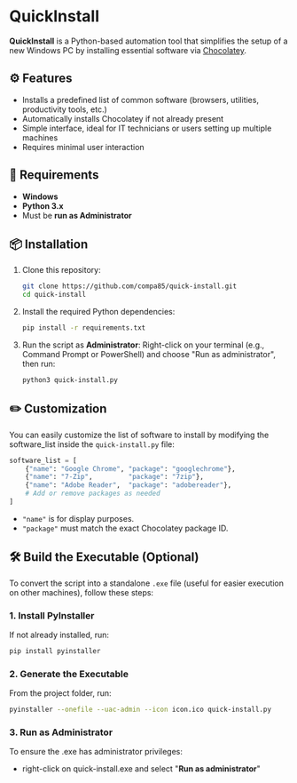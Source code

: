 # QuickInstall

**QuickInstall** is a Python-based automation tool that simplifies the setup of a new Windows PC by installing essential software via [Chocolatey](https://chocolatey.org/).

## ⚙️ Features

- Installs a predefined list of common software (browsers, utilities, productivity tools, etc.)
- Automatically installs Chocolatey if not already present
- Simple interface, ideal for IT technicians or users setting up multiple machines
- Requires minimal user interaction

## 🚀 Requirements

- **Windows**
- **Python 3.x**
- Must be **run as Administrator**

## 📦 Installation

1. Clone this repository:
   ```bash
   git clone https://github.com/compa85/quick-install.git
   cd quick-install
   ```
2. Install the required Python dependencies:
   ```bash
   pip install -r requirements.txt
   ```
3. Run the script as **Administrator**: Right-click on your terminal (e.g., Command Prompt or PowerShell) and choose "Run as administrator", then run:
   ```bash
   python3 quick-install.py
   ```

## ✏️ Customization

You can easily customize the list of software to install by modifying the software_list inside the `quick-install.py` file:

```python
software_list = [
    {"name": "Google Chrome", "package": "googlechrome"},
    {"name": "7-Zip",         "package": "7zip"},
    {"name": "Adobe Reader",  "package": "adobereader"},
    # Add or remove packages as needed
]
```

- `"name"` is for display purposes.
- `"package"` must match the exact Chocolatey package ID.

## 🛠️ Build the Executable (Optional)

To convert the script into a standalone `.exe` file (useful for easier execution on other machines), follow these steps:

### 1. Install PyInstaller

If not already installed, run:

```bash
pip install pyinstaller
```

### 2. Generate the Executable

From the project folder, run:

```bash
pyinstaller --onefile --uac-admin --icon icon.ico quick-install.py
```

### 3. Run as Administrator

To ensure the .exe has administrator privileges:

- right-click on quick-install.exe and select "**Run as administrator**"
